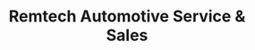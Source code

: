 ---
title: "Remtech Automotive Service & Sales"
url: /georgetown/remtech-automotive-service-und-sales/
shop: Autowerkstatt
---
